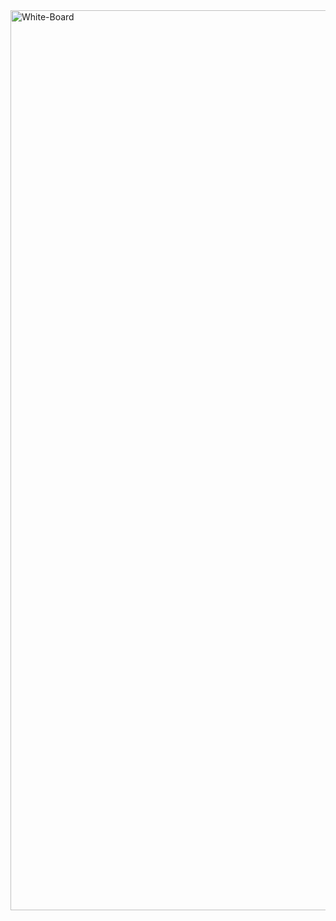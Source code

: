 
<img width="1440" alt="White-Board" src="https://github.com/saurav-kandari/Drawing-WhiteBorad/assets/61472454/0401530f-cc4d-4742-85b5-ca79a987d593">
